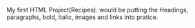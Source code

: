 My first HTML Project(Recipes). would be putting the Headings, paragraphs, bold, italic, images and links into pratice.